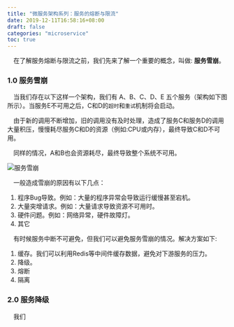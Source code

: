```yaml
---
title: "微服务架构系列：服务的熔断与限流"
date: 2019-12-11T16:58:16+08:00
draft: false
categories: "microservice"
toc: true
---
```

&emsp;在了解服务熔断与限流之前，我们先来了解一个重要的概念，叫做: **服务雪崩**。

### 1.0 服务雪崩
&emsp;当我们存在以下这样一个架构，我们有 A、B、C、D、E 五个服务（架构如下图所示）。当服务E不可用之后，C和D的`超时`和`重试`机制将会启动。

&emsp;由于新的调用不断增加，旧的调用没有及时处理，造成了服务C和服务D的调用大量积压，慢慢耗尽服务C和D的资源（例如:CPU或内存），最终导致C和D不可用。

&emsp;同样的情况，A和B也会资源耗尽，最终导致整个系统不可用。

![服务雪崩](../images/microservice/服务雪崩.jpg)



&emsp;一般造成雪崩的原因有以下几点：

1. 程序Bug导致。例如：大量的程序异常会导致运行缓慢甚至宕机。
2. 大量突增请求。例如：大量请求导致资源不可用时。
3. 硬件问题。例如：网络异常，硬件故障灯。
4. 其它



&emsp;有时候服务中断不可避免，但我们可以避免服务雪崩的情况。解决方案如下:

1. 缓存。我们可以利用Redis等中间件缓存数据，避免对下游服务的压力。
2. 降级。
3. 熔断
4. 隔离



### 2.0 服务降级

&emsp;我们

